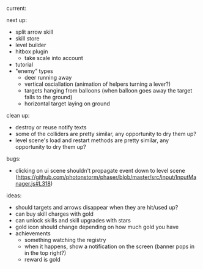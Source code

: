 current:

next up:
- split arrow skill
- skill store
- level builder
- hitbox plugin
  - take scale into account
- tutorial
- "enemy" types
  - deer running away
  - vertical osciallation (animation of helpers turning a lever?)
  - targets hanging from balloons (when balloon goes away the target falls to the ground)
  - horizontal target laying on ground

clean up:
- destroy or reuse notify texts
- some of the colliders are pretty similar, any opportunity to dry them up?
- level scene's load and restart methods are pretty similar, any opportunity to dry them up?

bugs:
- clicking on ui scene shouldn't propagate event down to level scene (https://github.com/photonstorm/phaser/blob/master/src/input/InputManager.js#L318)

ideas:
  - should targets and arrows disappear when they are hit/used up?
  - can buy skill charges with gold
  - can unlock skills and skill upgrades with stars
  - gold icon should change depending on how much gold you have
  - achievements
    - something watching the registry
    - when it happens, show a notification on the screen (banner pops in in the top right?)
    - reward is gold
